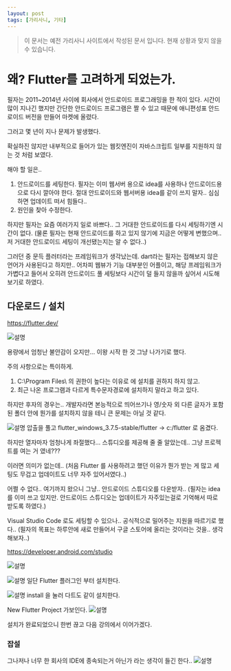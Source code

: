 ```yaml
---
layout: post
tags: [가리사니, 기타]
---
```


> 이 문서는 예전 가리사니 사이트에서 작성된 문서 입니다.
현재 상황과 맞지 않을 수 있습니다.

# 왜? Flutter를 고려하게 되었는가.

필자는 2011~2014년 사이에 회사에서 안드로이드 프로그래밍을 한 적이 있다.
시간이 많이 지나긴 했지만 간단한 안드로이드 프로그램은 짤 수 있고 때문에 애니편성표 안드로이드 버전을 만들어 마켓에 올렸다.

그러고 몇 년이 지나 문제가 발생했다.

확실하진 않지만
내부적으로 들어가 있는 웹킷엔진이 자바스크립트 일부를 지원하지 않는 것 처럼 보였다.

해야 할 일은..
1. 안드로이드를 세팅한다.
    필자는 이미 웹서버 용으로 idea를 사용하나 안드로이드용으로 다시 깔아야 한다.
    절대 안드로이드와 웹서버용 idea를 같이 쓰지 말자.. 심심하면 업데이트 떠서 힘들다..
1. 원인을 찾아 수정한다.

하지만 필자는 요즘 여러가지 일로 바쁘다..
그 거대한 안드로이드를 다시 세팅하기엔 시간이 없다.
(물론 필자는 현재 안드로이드를 하고 있지 않기에 지금은 어떻게 변했으며.. 저 거대한 안드로이드 세팅이 개선됐는지는 알 수 없다..)

그러던 중 문득 플러터라는 프레임워크가 생각났는데.
dart라는 필자는 접해보지 않은 언어가 사용된다고 하지만.. 
어차피 웹뷰가 기능 대부분인 어플이고, 해당 프레임워크가 가볍다고 들어서 
오히려 안드로이드 풀 세팅보다 시간이 덜 들지 않을까 싶어서 시도해 보기로 하였다.


## 다운로드 / 설치

https://flutter.dev/

![설명](/file/forum/e058f9fc-39e1-4636-a70d-44c65214ba47.png)

용량에서 엄청난 불안감이 오지만... 
이왕 시작 한 것 그냥 나가기로 했다.

주의 사항으로는 특이하게.
1. C:\Program Files\ 의 권한이 높다는 이유로 에 설치를 권하지 하지 않고.
1. 최근 나온 프로그램과 다르게 특수문자경로에 설치하지 말라고 하고 있다.

하지만 후자의 경우는.. 개발자라면 본능적으로 띄어쓰기나 영/숫자 외 다른 글자가 포함된 폴더 안에 뭔가를 설치하지 않을 테니 큰 문제는 아닐 것 같다.


![설명](/file/forum/c5a6c92e-df83-4500-9661-a261b0c6bda4.png)
압출을 풀고 flutter_windows_3.7.5-stable/flutter ->  c:/flutter 로 옴겼다.

하지만 열자마자 엄청나게 좌절했다...
스튜디오를 제공해 줄 줄 알았는데..
그냥 프로젝트를 여는 거 였네???

이러면 의미가 없는데..
(처음 Flutter 를 사용하려고 했던 이유가 뭔가 받는 게 많고 세팅도 무겁고 업데이트도 너무 자주 있어서였다..)

어쩔 수 없다.. 
여기까지 왔으니 그냥.. 안드로이드 스튜디오를 다운받자..
(필자는 idea를 이미 쓰고 있지만. 안드로이드 스튜디오는 업데이트가 자주있는걸로 기억해서 따로 받도록 하였다.)

Visual Studio Code 로도 세팅할 수 있으나..
공식적으로 밀어주는 지원을 따르기로 했다..
(필자의 목표는 하루안에 새로 만들어서 구글 스토어에 올리는 것이라는 것을.. 생각해보자..)

https://developer.android.com/studio


![설명](/file/forum/7a11851a-397b-4edf-a130-e2a335d74885.png)


![설명](/file/forum/047b11d0-ff91-4caa-a68b-2ed22ef4d314.png)
일단 Flutter 플러그인 부터 설치한다.


![설명](/file/forum/f0ff17e5-6830-493e-a623-2a2f4da4cad0.png)
install 을 눌러 다트도 같이 설치한다.

New Flutter Project 가보인다.
![설명](/file/forum/a5748fa8-b2dd-4ce7-90d4-8be8b15f3b9b.png)


설치가 완료되었으니 한번 끊고 다음 강의에서 이어가겠다.



### 잡설
그나저나 너무 한 회사의 IDE에 종속되는거 아닌가 라는 생각이 들긴 한다..
![설명](/file/forum/839b48bc-2dd9-4510-9c78-23797bf6f52a.png)
